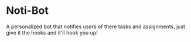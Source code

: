 # Noti-Bot
A personalized bot that notifies users of there tasks and assignments, just give it the hooks and it'll hook you up!
